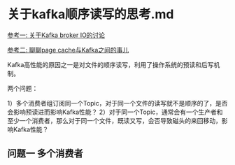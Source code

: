 # 关于kafka顺序读写的思考.md

[参考一: 关于Kafka broker IO的讨论](https://www.cnblogs.com/huxi2b/p/9860192.html)

[参考二: 聊聊page cache与Kafka之间的事儿](https://cloud.tencent.com/developer/article/1488144)

Kafka高性能的原因之一是对文件的顺序读写，利用了操作系统的预读和后写机制。

两个问题：

1）多个消费者组订阅同一个Topic，对于同一个文件的读写就不是顺序的了，是否会影响预读进而影响Kafka性能？
2）对于同一个Topic，通常会有一个生产者和至少一个消费者，那么对于同一个文件，既读又写，会否导致磁头的来回移动，影响Kafka性能？

## 问题一 多个消费者

